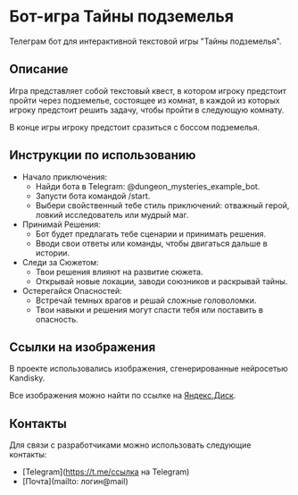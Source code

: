 # Бот-игра Тайны подземелья 

Телеграм бот для интерактивной текстовой игры "Тайны подземелья".


## Описание

Игра представляет собой текстовый квест, 
в котором игроку предстоит пройти через подземелье, 
состоящее из комнат, в каждой из которых игроку предстоит решить задачу, 
чтобы пройти в следующую комнату.

В конце игры игроку предстоит сразиться с боссом подземелья.

## Инструкции по использованию
- Начало приключения:
  - Найди бота в Telegram: @dungeon_mysteries_example_bot.
  - Запусти бота командой /start.
  - Выбери свойственный тебе стиль приключений: отважный герой, ловкий исследователь или мудрый маг.
- Принимай Решения:
  - Бот будет предлагать тебе сценарии и принимать решения.
  - Вводи свои ответы или команды, чтобы двигаться дальше в истории. 
- Следи за Сюжетом:
  - Твои решения влияют на развитие сюжета. 
  - Открывай новые локации, заводи союзников и раскрывай тайны.
- Остерегайся Опасностей:
  - Встречай темных врагов и решай сложные головоломки. 
  - Твои навыки и решения могут спасти тебя или поставить в опасность.


## Ссылки на изображения
В проекте использовались изображения, сгенерированные нейросетью Kandisky.

Все изображения можно найти по ссылке на [Яндекс.Диск](https://disk.yandex.com/d/9S17-fmpeBDeXA).

## Контакты
Для связи с разработчиками можно использовать следующие контакты:

- [Telegram](https://t.me/ссылка на Telegram)
- [Почта](mailto: логин@mail)


